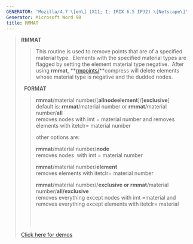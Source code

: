 ```yaml
---
GENERATOR: 'Mozilla/4.7 \[en\] (X11; I; IRIX 6.5 IP32) \[Netscape\]'
Generator: Microsoft Word 98
title: RMMAT
---
```


> **RMMAT**
>
> > This routine is used to remove points that are of a specified
> > material type.  Elements with the specified material types are
> > flagged by setting the element material type negative.  After using
> > **rmmat**, **[rmpoints/](RMPOINT.html)**compress will delete
> > elements whose material type is negative and the dudded nodes.
>
>   **FORMAT**
>
> > **rmmat**/material
> > number/\[**allnodeelement**\]/\[**exclusive**\]\
> > default is: **rmmat**/material number or **rmmat**/material
> > number/**all**\
> > removes nodes with imt = material number and removes elements with
> > itetclr= material number
> >
> > other options are:
> >
> > **rmmat**/material number/**node**\
> > removes nodes  with imt = material number
> >
> > **rmmat**/material number/**element**\
> > removes elements with itetclr= material number
> >
> > **rmmat**/material number//**exclusive or rmmat**/material
> > number/**all/exclusive**\
> > removes everything except nodes with imt =material and removes
> > everything except elements with itetclr= material\
> >  \
> >  \
> >  
>
> [Click here for demos](demos/rmmat/test/html/main_rmmat.html)
>
> >
